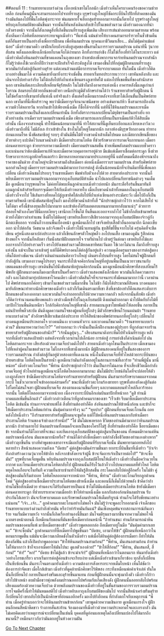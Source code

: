 ##ตอนที่ 11 : ร้านขายยาแบบเร่งด่วน
เบื้องหน้าเขาไม่ไกลนัก เมิ่งฮ่าวเห็นใครบางคนร้องขอความช่วยเหลือ ก่อนที่คนผู้นั้นจะสามารถออกไปจากที่ราบสูง บุรุษร่างสูงใหญ่ก็ซัดกระบี่บินไปปักที่ลำคอของมัน ร่างมันล้มลงไปที่พื้นโลหิตพุ่งกระจาย พ่นลมหายใจเฮือกสุดท้ายออกมาจากนั้นก็ตายไป บุรุษร่างสูงใหญ่หยิบถุงเก็บสมบัติของมันขึ้นมา จากนั้นก็หันหลังเดินกลับเข้าไปในเขตส่วนรวม
เมิ่งฮ่าวมองฉากที่น่ากลัวตรงหน้า จากนั้นก็สังเกตดูสิ่งที่เกิดขึ้นบนที่ราบสูงเพิ่มเติม เสียงการเข่นฆ่าลอยมาตามสายลม พร้อมทั้งกลิ่นคาวโลหิตที่ลอยมากระทบจมูกเมิ่งฮ่าว
“ที่แห่งนี้ แม้นช่วยให้บางคนสามารถร่ำรวยในชั่วข้ามคืน แต่ก็อันตรายเป็นอย่างยิ่งเพื่อการฝึกตน เพื่อหินลมปราณ ทุกคนเอาชีวิตมาเสี่ยง... มันไม่คุ้มค่าแม้แต่น้อย” เมิ่งฮ่าวขมวดคิ้ว เขาฝึกเกือบถึงระดับสูงสุดของขั้นสามในการรวบรวมลมปราณ แต่นาทีนี้ วุ่นวายสับสน พลั้งเผลอเพียงเล็กน้อยก็บาดเจ็บได้ง่ายมาก อีกทั้งการแย่งชิง ก็ไม่ใช่เรื่องที่ทำได้ในระยะยาว
แต่เมิ่งฮ่าวคิดถึงหินลมปราณที่ขาดแคลนในถุงของเขา ถ้าเขาต้องพึ่งพาการแจกจ่ายหินลมปราณจากสำนัก ก็ไม่รู้ว่าต้องใช้เวลาอีกกี่ปีกว่าเขาจะฝึกสำเร็จถึงระดับสูงได้ เขามองขึ้นไปที่กลุ่มผู้ฝึกตนบนที่ราบสูง พวกมันกำลังต่อสู้กันอย่างดุร้าย แต่ละคนล้วนแต่มีอาการบาดเจ็บจากบาดแผล ทันใดนั้น เมิ่งฮ่าวก็คิดบางอย่างขึ้นมาได้
ความคิดเขายิ่งมายิ่งกระจ่างชัดขึ้น สายตาเริ่มทอประกายแวววาว เขาหันหลังกลับ และเดินจากไปอย่างเร่งรีบ ไม่ได้กลับไปยังถ้ำแห่งเซียนตรงภูเขาทิศใต้ แต่ลงไปที่เขตพื้นที่ของสำนักสายนอก เขาเดินลัดเลาะเลียบสี่เหลี่ยมจัตุรัสหลัก ในไม่ช้าก็มาถึงอาคารแห่งหนึ่ง
อาคารหลังนี้แลดูเก่าแก่โบราณ ล้อมรอบไปด้วยกลิ่นของตัวยา เหนือประตูมีตัวอักษรอ่านได้ว่า ร้านขายยาสำหรับผู้ฝึกตน
นี่ไม่ใช่ครั้งแรกที่เขามายังที่แห่งนี้ แท้จริงแล้ว ตั้งแต่ครึ่งเดือนแรกหลังจากที่เขาได้เลื่อนขั้นเป็นศิษย์สายนอก เขาก็มาที่นี่เพื่อสำรวจดู พบว่ามีเม็ดยาจุกจิกนานาชนิดขาย อย่างเช่นยาแก้หิว ซึ่งสามารถป้องกันความหิวได้หลายวัน หากกินเข้าไปเพียงหนึ่งเม็ด ก็ซื้อได้จากที่นี่
แต่ที่นี่ใช้หินลมปราณและยาเม็ดรวบรวมลมปราณเป็นสิ่งแลกเปลี่ยนเท่านั้น อีกทั้งอัตราการแลกเปลี่ยนไม่ยุติธรรมเป็นอย่างยิ่ง ยกตัวอย่างเช่น ยาเม็ดรวบรวมลมปราณหนึ่งเม็ด เพียงสามารถแลกเปลี่ยนเป็นยาเม็ดแก้หิวได้สิบเม็ดเท่านั้น เนื่องจากสาเหตุนี้ ทำให้มีคนน้อยมากมาที่นี่ ทำให้สถานที่นี้ดูเย็นยะเยือกและเงียบเหงาวังเวง
เมิ่งฮ่าวมาถึงที่นี่ ไม่มีลังเล ก้าวเข้าข้างใน ข้างในไม่ใหญ่โตมากนัก กลางห้องมีบุรุษวัยกลางคน ท่าทางอ่อนแออมโรค นั่งขัดสมาธิอยู่ รอบๆ ตัวมันมีชั้นไม้ที่วางขวดน้ำเต้าเต็มไปหมด และมีสลากเขียนชื่อของตัวยาต่างๆ แปะติดไว้บนขวดน้ำเต้า
มีเม็ดยาประสานโลหิต ที่ช่วยรักษาอาการบาดเจ็บภายนอก เม็ดยาผ่อนคลายกระดูก ช่วยบรรเทาความเมื่อยล้า เม็ดยาลมปราณสดชื่น ช่วยเพิ่มพลังลมปราณแบบชั่วคราว และแน่นอนว่าต้องมีเม็ดยาแก้หิวและเม็ดยาควบคุมอาหารอยู่ด้วย มีแม้แต่เม็ดยาเชื่อมต่อกระดูก ซึ่งช่วยรักษาอาการกระดูกหักหรือแตกร้าว
มียาหลากหลายมากมายประเภทอยู่ที่นี่ แต่ทั้งหมดนี้ต้องพิจารณาถึงราคาของมันด้วย ส่วนใหญ่จะมีราคาสามถึงสิบเม็ดยา ต่อหนึ่งเม็ดยารวบรวมลมปราณ สำหรับศิษย์สายนอกส่วนใหญ่ เม็ดยารวบรวมลมปราณมีค่ามากกว่าการต่อสู้ ดังนั้นน้อยคนนักที่จะยินดีมาที่นี่เพื่อแลกเปลี่ยน
เมิ่งฮ่าวเดินชมไปรอบๆ ร้านขายเม็ดยา พึมพำกับตัวเองไปด้วย สายตาส่องประกาย จากนั้นก็หยิบเม็ดยารวบรวมลมปราณออกมาจากถุงเก็บสมบัติห้าเม็ด นำไปแลกเปลี่ยนกับยาชนิดต่างๆ จนเต็มมือ
ดูเหมือนว่าบุรุษอมโรค ไม่ค่อยได้พบเห็นลูกค้าแบบเมิ่งฮ่าวบ่อยนัก มันกระตือรือร้นขึ้นมาทันที แถมลูกน้ำเต้าสำหรับบรรจุเม็ดยาให้กับเมิ่งฮ่าวหลายใบ
เมื่อเก็บขวดน้ำเต้าทั้งหมดลงในถุงเก็บสมบัติ เมิ่งฮ่าวก็จากไป ใช้เส้นทางที่ทอดไปสู่ภูเขาทิศใต้กลับไปที่ถ้ำแห่งเซียนอย่างระมัดระวัง เมื่อไปถึงก็เป็นยามราตรีพอดี
เขานั่งขัดสมาธิอยู่ในถ้ำ มองไปที่ขวดน้ำเต้าทั้งสี่
“นักปราชญ์กล่าวไว้ว่า หากไม่เสียไป จะไม่ได้มา ครั้งนี้ข้าลงทุนเสียไปมากมาย และข้าต้องได้รับผลตอบแทนมากมายกลับมาแน่ๆ” ด้วยการปลอบใจตัวเองโดยวิธีนี้แบบเงียบๆ เขานึกอะไรขึ้นได้ ยืนขึ้นและออกจากถ้ำไป ไม่ช้าก็กลับเข้ามาพร้อมด้วยกิ่งไม้ยาวลำเท่าแขน ซึ่งมีใบไม้ติดอยู่
เขาหยิบเสื้อยาวสีเขียวออกมาจากถุงเก็บสมบัติของจ้าวอู่กัง ฉีกตะเข็บออก จากนั้นก็วางบนพื้นเบื้องหน้า ดูเหมือนเล็กไป เขาจึงหยิบเสื้อตัวอื่นออกมาอีก ฉีกตะเข็บออก นำไปต่อกัน วัดขนาด แล้วจึงพอใจ
เมิ่งฮ่าวใช้นิ้วแทนพู่กัน ชุบสีที่ขยี้ขึ้นจากใบไม้ ครุ่นคิดที่จะขีดเขียน ครู่หนึ่งสองตาเปล่งประกาย แล้วก็เขียนอักษรตัวใหญ่พลิ้ว ลงไปบนเสื้อ
เขามองดูมัน รู้สึกค่อนข้างพอใจ จากนั้นก็หลับตา เริ่มนั่งสมาธิฝึกลมหายใจ
ราตรีผ่านไป เช้าตรู่วันต่อมา เขาหยิบกิ่งไม้และออกจากถ้ำไปอย่างรวดเร็ว ตรงไปยังเขตส่วนรวมใต้ยอดเขาทิศตะวันตก
ใช้เวลาไม่นาน ก็มาถึงที่ราบสูงแห่งนั้น แม้จะเป็นเวลาเช้าตรู่ แต่ก็มีศิษย์บางคนได้ต่อสู้กันอยู่แล้ว ความดุเดือดรุนแรงของการต่อสู้มองเห็นได้อย่างชัดเจน เมิ่งฮ่าวเดินผ่านแผ่นศิลากว้างใหญ่ เดินตรงไปบนที่ราบสูง โดยไม่สนใจผู้ฝึกตนที่กำลังสู้กัน เขามองกวาดดูไปรอบๆ จนกระทั่งไปเจอศิลาก้อนใหญ่ที่อยู่บนพื้นเป็นแนวยาวขนานกับเขตแดนของที่ราบสูง
เขาเดินขึ้นไปนั่งขัดสมาธิอยู่บนศิลาก้อนนั้น มองดูเหมือนนักศึกษาที่สงบเสงี่ยมไร้พิษภัย ผู้ฝึกตนบางคนก็มองมาที่เขาเป็นครั้งคราว เมิ่งฮ่าวแสดงพลังเล็กน้อย พวกมันก็เกิดความเกรงกลัว และไม่กล้ามายุ่งปล่อยเขาไว้คนเดียว เมิ่งฮ่าวตัดสินใจที่จะรอจนกระทั่งมีคนมามากกว่านี้
เวลาผ่านไป ศิษย์สายนอกก็ค่อยๆ เข้ามาในเขตส่วนรวมนี้มากขึ้น ในไม่ช้า ก็นับได้ประมาณยี่สิบคน บางคนมองมายังลักษณะท่าทางนักศึกษาของเมิ่งฮ่าว แล้วก็เริ่มเดินตรงมาที่เขา สิ่งที่เขาต้องทำก็คือแสดงระดับการฝึกตนของตัวเองออกมา และพวกมันก็จะล่าถอยกลับไปด้วยความหวาดกลัว
หลังจากนั้นสักพัก เมิ่งฮ่าวก็คิดว่าจำนวนคนเพียงพอแล้ว เขาล้วงมือเข้าไปในถุงเก็บสมบัติ ดึงแผ่นผ้าออกมา นำไปติดกับกิ่งไม้ที่เขาปักไว้บนพื้นดินเหนียว ใกล้กับศิลาก้อนใหญ่ที่เขานั่ง สายลมบนภูเขาโชยพัดผ้าให้ลอยขึ้น กลายเป็นแผ่นป้ายที่พลิ้วสะบัด มันดึงดูดความสนใจของผู้คนที่อยู่ใกล้ๆ มีตัวอักษรเขียนไว้บนแผ่นผ้า
“ร้านขายยาแบบเร่งด่วน”
ตัวอักษรสีเขียวเข้มเปล่งประกาย ทำให้สีหน้าของศิษย์สายนอกที่อยู่ใกล้ๆ เปลี่ยนไป บางคนดูเหมือนประหลาดใจ บางคนมึนงง บางคนหัวเราะ และบางคนก็ขมวดคิ้ว
“ร้านขายยาแบบเร่งด่วน? มันหมายความว่าอะไร?”
“อย่าบอกนะว่า เจ้านั่นเป็นเด็กฝึกงานของผู้ปรุงยา ที่ถูกส่งมาจากร้านขายยาสำหรับผู้ฝึกตนของสำนัก?”
“เจ้านั่นดูคุ้นๆ…”
เสียงสนทนาดังกระหึ่มไปทั่วเนินที่ราบสูง หลังจากที่เมิ่งฮ่าวแสดงป้ายผ้า แต่หลังจากที่เวลาผ่านไปเล็กน้อย การต่อสู้ การแย่งชิงก็ดำเนินต่อไป ฝนโลหิตสาดกระจาย เสียงร้องด้วยความเจ็บปวดดังไปทั่ว
สายตาเมิ่งฮ่าวลุกโชนเป็นประกาย เมื่อเขามองไปที่เหล่าผู้คนในเขตส่วนรวม ไม่ไกลจากที่เขานั่งมากนัก มีผู้ฝึกตนสองคนที่อยู่ในขั้นสองของการรวบรวมลมปราณ กำลังต่อสู้กันอยู่ด้วยสองตาที่แดงฉาน หนึ่งในนั้นบาดเจ็บที่หัวไหล่ด้วยกระบี่บินของฝ่ายตรงข้าม โลหิตไหลเป็นสายน้ำ ดูเหมือนว่ามันกำลังตกอยู่ในสถานการณ์ที่เลวร้าย
“ท่านพี่ผู้นั้น มานี่หน่อย” เมิ่งฮ่าวตะโกนเรียก
“พี่ท่าน นักปราชญ์กล่าวไว้ว่า มันเป็นการไม่ฉลาด ที่จะเสี่ยงชีวิตเมื่อกำลังบาดเจ็บอยู่ หัวไหล่ท่านดูเหมือนจะมีโลหิตไหลออกมามากนะ มันไม่มีประโยชน์อันใดที่จะปล่อยให้ตัวเองถูกสังหาร ข้ามีเม็ดยาประสานโลหิตจากร้านขายยาสำหรับผู้ฝึกตน มันสามารถรักษาบาดแผลจากคมกระบี่ ในชั่วเวลาหายใจเข้าออกแค่สามครั้ง”
ขณะที่เมิ่งฮ่าวตะโกนร้องขายยา บุรุษทั้งสองยังคงสู้กันต่อไปโดยไม่สนใจเขา ผู้ฝึกตนที่บาดเจ็บ สองตาแดงฉานขึ้นเรื่อยๆ และบาดแผลบนหัวไหล่ก็เลวร้ายลง จากนั้น โลหิตก็ไหลออกมาจากหน้าอก เนื่องจากกระบี่บินอีกเล่มบินมาปักที่หน้าอก
“ดูสิ ท่านมีบาดแผลเพิ่มขึ้นอีกแล้ว” เมิ่งฮ่าวกล่าวเตือนว่าที่ลูกค้าคนแรกของเขา “เร็วเข้า รีบมาซื้อเม็ดยาประสานโลหิต มิเช่นนั้น ท่านอาจจะพ่ายแพ้ได้ สิ่งที่ท่านต้องทำก็คือ ส่งหินลมปราณให้ข้าหนึ่งก้อน และข้าก็จะให้เม็ดยาประสานโลหิตแก่ท่าน มันคุ้มค่ามากจริงๆ นะ”
“หุบปาก” ผู้ฝึกตนที่บาดเจ็บตะโกนลั่น ถอยหลังไปหนึ่งก้าว “ถึงร้านขายยาสำหรับผู้ฝึกตนจะขูดรีด แต่ก็ใช้หนึ่งหินลมปราณแลกกับห้าเม็ดยาประสานโลหิต ร้านของเจ้าช่างเลวร้ายนัก!”
“โธ่ มันไม่แพงหรอก ชีวิตของท่านมีค่ามากกว่าหินลมปราณมากนัก ถ้าท่านตายไป หินลมปราณทั้งหมดก็จะตกเป็นของใครก็ไม่รู้ สิ่งที่ท่านต้องทำก็คือ ซื้อยาเม็ดของข้า จากนั้นท่านก็มีโอกาสที่จะชนะ และยึดเอาถุงเก็บสมบัติของคู่ต่อสู้มาเป็นของตน ทั้งหมดมีราคาแค่หินลมปราณหนึ่งก้อน มันแพงมากนักหรือ? ท่านมิได้กำลังซื้อเม็ดยา แต่กำลังซื้อชีวิตของท่านเองต่างหาก”
เมิ่งฮ่าวลุกขึ้นยืน บางทีคำพูดของเขาอาจจะมีผลกับผู้ฝึกตนที่รับบาดเจ็บนั้น มันพยายามถอยหลังไปหลายก้าว สีหน้าแสดงความลังเล
“บัดซบ” คู่ต่อสู้ของมันคำรามขึ้นมา ยกกระบี่บินชี้มาที่เมิ่งฮ่าว “ถ้าเจ้ายังกล้าสร้างความวุ่นวายให้ข้าอีก หลังจากข้าสังหารเจ้าผู้นี้ ข้าจะจัดการเจ้าเป็นรายต่อไป!”
“ข้าจะซื้อมัน!” บุรุษที่บาดเจ็บพูดขึ้น หยิบหินลมปราณจากถุงเก็บสมบัติโยนให้เมิ่งฮ่าว เมิ่งฮ่าวยื่นมือคว้าฉวยในอากาศ และโยนเม็ดยาประสานโลหิตกลับไป ผู้ฝึกตนนั้นก็รับไว้แล้วก็วางไปบนบาดแผลที่หัวไหล่ โลหิตหยุดไหลเกือบจะในทันที
ความเย็นซาบซ่านทำให้มันรู้สึกสดชื่น กระโดดกลับไปต่อสู้อีกครั้ง ในไม่ช้า คู่ต่อสู้ของมันก็เริ่มล่าถอย โลหิตไหลออกมาจากหน้าอก
“พี่ท่าน, พี่ท่าน” เมิ่งฮ่าวตะโกนเรียกลูกค้าคนใหม่ “คู่ต่อสู้ของท่านซื้อเม็ดยาประสานโลหิตของข้าหนึ่งเม็ด และตอนนี้ก็เต็มไปด้วยพลัง ข้าคิดว่าถ้าท่านไม่ซื้อสักเม็ดด้วย ท่านคงจะได้รับอันตรายเป็นแน่ ข้าไม่ได้มีแค่เม็ดยาประสานโลหิต ข้ายังมีเม็ดยาผ่อนคลายกระดูก ที่ช่วยบรรเทาความเมื่อยล้า ข้าให้ท่านหนึ่งเม็ด แลกกับสองก้อนหินลมปราณ รับประกันได้เลยว่า มันจะรักษาบาดแผล และรักษาพลังลมปราณให้เต็มบริบูรณ์ ท่านก็จะได้รับชัยชนะอย่างแน่นอน”
“เจ้า…เจ้า…” ลูกค้าคนแรกตะโกนอย่างไม่พอใจ มันไม่รู้ว่าจะพูดอะไรออกมาดี เจ้าเด็กของร้านขายยาแบบเร่งด่วนกำลังช่วยมัน หรือว่าทำร้ายมันกันแน่? มันเพิ่งหลุดพ้นจากสถานการณ์อันเลวร้าย จนเริ่มมีความหวัง จากนั้นก็เกิดเรื่องทำนองนี้ขึ้นมา มันโจมตีรุนแรงมากขึ้นจากความไม่พอใจนี้ ฉากตรงหน้าตอนนี้ ก็เหมือนกับตอนที่มันขอซื้อเม็ดยาก่อนหน้านี้
“ถ้าท่านชนะ ท่านก็สามารถนำหินลมปราณของคนที่แพ้ มาซื้อเม็ดยาของข้า” เมิ่งฮ่าวพูดหลอกล่อ ถือเม็ดยาอยู่ในมือ “มันคุ้มค่ามากเลยนะ”
“ข้าจะซื้อมัน” ลูกค้าคนแรกที่ซื้อเม็ดยาไปพูดขึ้นมา
“บัดซบ, เอามาให้ข้า” ผู้ฝึกตนที่เหนือกว่าในตอนแรกพูดขึ้น แม้มันจะมีความเกลียดชังในตัวเมิ่งฮ่าว แต่เมื่อได้ยินคู่ต่อสู้ต้องการเม็ดยา ก็ทำให้มันต้องกัดฟัน แล้วก็เปิดปากพูดออกมา
“ข้าให้หินลมปราณสามก้อน!”
“พี่ท่าน, มันเสนอสามก้อน ถ้าท่านไม่ให้มากกว่า ข้าก็จะเอาเม็ดยาให้มันไปนะ ดูแลตัวเองด้วย!”
“ข้าให้สี่ก้อน!”
“พี่ท่าน, มันเสนอสี่, สี่ก้อน!”
“ห้า!”
“หก!”
“บัดซบ ข้าไม่สู้แล้ว ข้าจะฆ่าเจ้า!” ผู้ฝึกตนที่เหนือกว่าในตอนแรก หันมายังเมิ่งฮ่าวอย่างโกรธเกรี้ยว แรกเริ่มการต่อสู้ค่อนข้างจะเรียบง่าย แต่เมื่อเมิ่งฮ่าวเข้ามาเกี่ยวข้อง ทุกสิ่งก็เปลี่ยนเป็นซับซ้อนขึ้น มันกระโจนตรงมายังเมิ่งฮ่าว ความต้องการสังหารกระจายเต็มใบหน้า เห็นได้ชัดว่าต้องการกำจัดเขา
เมื่อใกล้เข้ามา เมิ่งฮ่าวที่ดูคล้ายนักศึกษาไร้พิษสง กระทั่งเหมือนพ่อค้าเจ้าเล่ห์ ทันใดนั้นก็เปลี่ยนไป กลายเป็นเคร่งขรึมและดุร้ายขึ้นมาแทน ก่อนที่ผู้ฝึกตนนั้นจะพุ่งมาถึงตัว เมิ่งฮ่าวก็ก้าวเท้าไปข้างหน้า ตบฝ่ามือขวาพุ่งพลังลมปราณออกไปพร้อมกับเกิดเสียงดัง
ผู้ฝึกตนนั้นลอยกลับไปพร้อมเสียงแผดร้องด้วยความเจ็บปวด ด้วยพลังลมปราณของเมิ่งฮ่าวที่อยู่ในขั้นสามของการรวบรวมลมปราณ การโจมตีครั้งนี้ทำให้มันหมดสติไป
เมิ่งฮ่าวหยิบเอาถุงเก็บสมบัติของมันไป จากนั้นสีหน้าเคร่งขรึมดุร้ายก็เปลี่ยนไป เขากลับไปเป็นนักศึกษาที่อ่อนแออีกครั้ง มองไปยังอีกคน ที่กำลังตกใจกับเหตุการณ์
“พี่ท่าน เมื่อครู่ท่านบอกว่าจะให้หินลมปราณข้าหกก้อน” เขาพูดด้วยความเขินอาย ดูเหมือนเกรงใจ
ผู้ฝึกตนอีกคนสีหน้าซีดขาว ร่างกายสั่นสะท้าน จ้องมองมาที่เมิ่งฮ่าวด้วยความประหลาดใจและเกรงกลัว มันไม่เคยคิดเลยว่าเหตุการณ์จะเปลี่ยนเป็นเช่นนี้ บุคคลที่ดูอ่อนแอเหตุใดถึงเปลี่ยนแปลงไปได้มากถึงขนาดนี้? เหมือนราวกับว่ามันตกอยู่ในห้วงความฝัน


[Go To Next Chapter]( ./12.md)